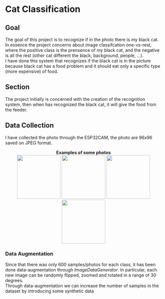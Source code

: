 # Cat Classification

## Goal
The goal of this project is to recognize if in the photo there is my black cat. In essence the project concerns about image classifcation one-vs-rest, where the positive class is the prensence of my black cat, and the negative is all the rest (other cat different the black, background, people, ...). </br>
I have done this system that recognizes if the black cat is in the picture because black cat has a food problem and it should eat only a specific type (more expensive) of food. </br>

## Section
The project initially is concerned with the creation of the recognition system, then when has recognized the black cat, it will give the food from the feeder.

## Data Collection
I have collected the photo through the ESP32CAM, the photo are 96x96 saved on JPEG format.

<p align="center">
  <b> Examples of some photos </b></br>
<img src="https://github.com/pietroorlandi/Cat-Classification/blob/main/img/abbastanza_buone_mima%20(79).jpg" width="140">
<img src="https://github.com/pietroorlandi/Cat-Classification/blob/main/img/mimone_e_umani1%20(133).jpg" width="140">
<img src="https://github.com/pietroorlandi/Cat-Classification/blob/main/img/prova6%20(4).jpg" width="140">
<img src="https://github.com/pietroorlandi/Cat-Classification/blob/main/img/prova1_non_mima%20(13).jpg" width="140">
</p>

### Data Augmentation
Since that there was only 600 samples/photos for each class, it has been done data-augmentation through *ImageDataGenerator*. In particular, each new image can be randomly flipped, zoomed and rotated in a range of 30 degrees. <br>
Through data-augmentation we can increase the number of samples in the dataset by introducing some synthetic data
